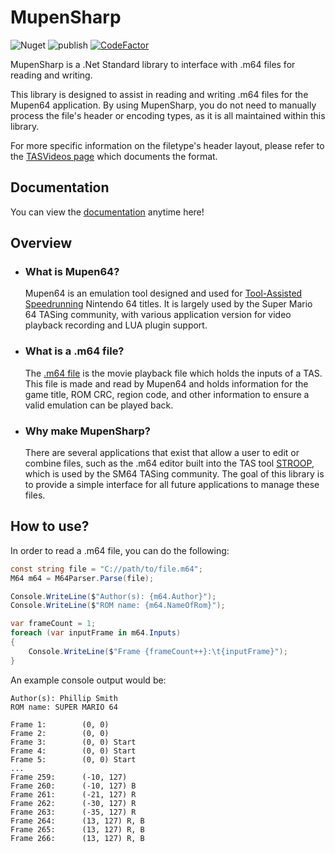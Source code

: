 # MupenSharp
![Nuget](https://img.shields.io/nuget/v/MupenSharp) ![publish](https://github.com/TimeTravelPenguin/MupenSharp/workflows/publish/badge.svg) [![CodeFactor](https://www.codefactor.io/repository/github/timetravelpenguin/mupensharp/badge/main)](https://www.codefactor.io/repository/github/timetravelpenguin/mupensharp/overview/main)

MupenSharp is a .Net Standard library to interface with .m64 files for reading and writing.

This library is designed to assist in reading and writing .m64 files for the Mupen64 application. By using MupenSharp, you do not need to manually process the file's header or encoding types, as it is all maintained within this library.

For more specific information on the filetype's header layout, please refer to the [TASVideos page](http://tasvideos.org/EmulatorResources/Mupen/M64.html) which documents the format.

## Documentation

You can view the [documentation](https://timetravelpenguin.github.io/MupenSharp/) anytime here!

## Overview

- ### What is Mupen64?

  Mupen64 is an emulation tool designed and used for [Tool-Assisted Speedrunning](https://en.wikipedia.org/wiki/Tool-assisted_speedrun) Nintendo 64 titles. It is largely used by the Super Mario 64 TASing community, with various application version for video playback recording and LUA plugin support.


- ### What is a .m64 file?

  The [.m64 file](http://tasvideos.org/EmulatorResources/Mupen/M64.html) is the movie playback file which holds the inputs of a TAS. This file is made and read by Mupen64 and holds information for the game title, ROM CRC, region code, and other information to ensure a valid emulation can be played back.


- ### Why make MupenSharp?

  There are several applications that exist that allow a user to edit or combine files, such as the .m64 editor built into the TAS tool [STROOP](https://github.com/SM64-TAS-ABC/STROOP), which is used by the SM64 TASing community. The goal of this library is to provide a simple interface for all future applications to manage these files.

## How to use?

In order to read a .m64 file, you can do the following:

```cs
const string file = "C://path/to/file.m64";
M64 m64 = M64Parser.Parse(file);

Console.WriteLine($"Author(s): {m64.Author}");
Console.WriteLine($"ROM name: {m64.NameOfRom}");

var frameCount = 1;
foreach (var inputFrame in m64.Inputs)
{
    Console.WriteLine($"Frame {frameCount++}:\t{inputFrame}");
}
```

An example console output would be:

```console
Author(s): Phillip Smith
ROM name: SUPER MARIO 64

Frame 1:        (0, 0)
Frame 2:        (0, 0)
Frame 3:        (0, 0) Start
Frame 4:        (0, 0) Start
Frame 5:        (0, 0) Start
...
Frame 259:      (-10, 127)
Frame 260:      (-10, 127) B
Frame 261:      (-21, 127) R
Frame 262:      (-30, 127) R
Frame 263:      (-35, 127) R
Frame 264:      (13, 127) R, B
Frame 265:      (13, 127) R, B
Frame 266:      (13, 127) R, B
```

